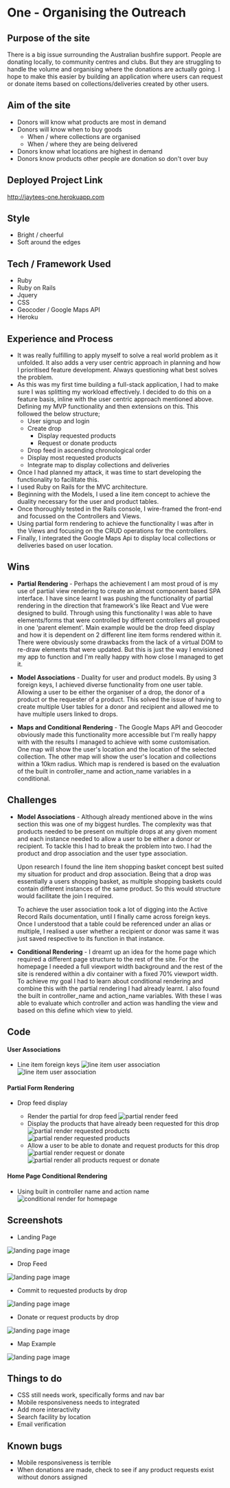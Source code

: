 # One - Organising the Outreach

## Purpose of the site

There is a big issue surrounding the Australian bushfire support. People are donating locally, to community centres and clubs. But they are struggling to handle the volume and organising where the donations are actually going. I hope to make this easier by building an application where users can request or donate items based on collections/deliveries created by other users.

## Aim of the site

- Donors will know what products are most in demand
- Donors will know when to buy goods
  - When / where collections are organised
  - When / where they are being delivered
- Donors know what locations are highest in demand
- Donors know products other people are donation so don't over buy

## Deployed Project Link

http://jaytees-one.herokuapp.com

## Style

- Bright / cheerful
- Soft around the edges

## Tech / Framework Used

- Ruby
- Ruby on Rails
- Jquery
- CSS
- Geocoder / Google Maps API
- Heroku

## Experience and Process

- It was really fulfilling to apply myself to solve a real world problem as it unfolded. It also adds a very user centric approach in planning and how I prioritised feature development. Always questioning what best solves the problem.
- As this was my first time building a full-stack application, I had to make sure I was splitting my workload effectively. I decided to do this on a feature basis, inline with the user centric approach mentioned above. Defining my MVP functionality and then extensions on this. This followed the below structure;
  - User signup and login
  - Create drop
    - Display requested products
    - Request or donate products
  - Drop feed in ascending chronological order
  - Display most requested products
  - Integrate map to display collections and deliveries
- Once I had planned my attack, it was time to start developing the functionality to facilitate this.
- I used Ruby on Rails for the MVC architecture.
- Beginning with the Models, I used a line item concept to achieve the duality necessary for the user and product tables.
- Once thoroughly tested in the Rails console, I wire-framed the front-end and focussed on the Controllers and Views.
- Using partial form rendering to achieve the functionality I was after in the Views and focusing on the CRUD operations for the controllers.
- Finally, I integrated the Google Maps Api to display local collections or deliveries based on user location.

## Wins

- **Partial Rendering** - Perhaps the achievement I am most proud of is my use of partial view rendering to create an almost component based SPA interface. I have since learnt I was pushing the functionality of partial rendering in the direction that framework's like React and Vue were designed to build. Through using this functionality I was able to have elements/forms that were controlled by different controllers all grouped in one 'parent element'. Main example would be the drop feed display and how it is dependent on 2 different line item forms rendered within it. There were obviously some drawbacks from the lack of a virtual DOM to re-draw elements that were updated. But this is just the way I envisioned my app to function and I'm really happy with how close I managed to get it.

- **Model Associations** - Duality for user and product models. By using 3 foreign keys, I achieved diverse functionality from one user table. Allowing a user to be either the organiser of a drop, the donor of a product or the requester of a product. This solved the issue of having to create multiple User tables for a donor and recipient and allowed me to have multiple users linked to drops.

- **Maps and Conditional Rendering** - The Google Maps API and Geocoder obviously made this functionality more accessible but I'm really happy with with the results I managed to achieve with some customisation. One map will show the user's location and the location of the selected collection. The other map will show the user's location and collections within a 10km radius. Which map is rendered is based on the evaluation of the built in controller_name and action_name variables in a conditional.

## Challenges

- **Model Associations** - Although already mentioned above in the wins section this was one of my biggest hurdles. The complexity was that products needed to be present on multiple drops at any given moment and each instance needed to allow a user to be either a donor or recipient. To tackle this I had to break the problem into two. I had the product and drop association and the user type association.

  Upon research I found the line item shopping basket concept best suited my situation for product and drop association. Being that a drop was essentially a users shopping basket, as multiple shopping baskets could contain different instances of the same product. So this would structure would facilitate the join I required.

  To achieve the user association took a lot of digging into the Active Record Rails documentation, until I finally came across foreign keys. Once I understood that a table could be referenced under an alias or multiple, I realised a user whether a recipient or donor was same it was just saved respective to its function in that instance.

- **Conditional Rendering** - I dreamt up an idea for the home page which required a different page structure to the rest of the site. For the homepage I needed a full viewport width background and the rest of the site is rendered within a div container with a fixed 70% viewport width. To achieve my goal I had to learn about conditional rendering and combine this with the partial rendering I had already learnt. I also found the built in controller_name and action_name variables. With these I was able to evaluate which controller and action was handling the view and based on this define which view to yield.

## Code

#### User Associations

- Line item foreign keys
  ![line item user association](app/assets/images/line-item-user-keys.png)
  ![line item user association](app/assets/images/line-item-user-keys2.png)

#### Partial Form Rendering

- Drop feed display

  - Render the partial for drop feed
    ![partial render feed](app/assets/images/partial-render-feed2.png)
  - Display the products that have already been requested for this drop
    ![partial render requested products](app/assets/images/partial-render-feed3.png)
    ![partial render requested products](app/assets/images/partial-render-feed7.png)
  - Allow a user to be able to donate and request products for this drop
    ![partial render request or donate](app/assets/images/partial-render-feed4.png)
    ![partial render all products request or donate](app/assets/images/partial-render-feed6.png)

#### Home Page Conditional Rendering

- Using built in controller name and action name
  ![conditional render for homepage](app/assets/images/homepage-conditional-rendering.png)

## Screenshots

- Landing Page

![landing page image](app/assets/images/screenshot-1.png)

- Drop Feed

![landing page image](app/assets/images/screenshot-2.png)

- Commit to requested products by drop

![landing page image](app/assets/images/screenshot-4.png)

- Donate or request products by drop

![landing page image](app/assets/images/screenshot-5.png)

- Map Example

![landing page image](app/assets/images/screenshot-3.png)

## Things to do

- CSS still needs work, specifically forms and nav bar
- Mobile responsiveness needs to integrated
- Add more interactivity
- Search facility by location
- Email verification

## Known bugs

- Mobile responsiveness is terrible
- When donations are made, check to see if any product requests exist without donors assigned
